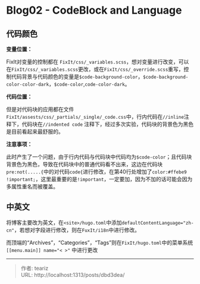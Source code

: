 # Blog02 - CodeBlock and Language


<!--more-->

## 代码颜色
**变量位置：**

  FixIt对变量的控制都在 `FixIt/css/_variables.scss`，想对变量进行改变，可以在`FixIt/css/_variables.scss`更改，或在`FixIt/css/_override.scss`重写，控制代码背景与代码颜色的变量是`$code-background-color`，`$code-background-color-color-dark`，`$code-color`,`code-color-dark`。

**代码位置：**

  但是对代码块的应用都在文件`FixIt/assests/css/_partials/_single/_code.css`中，行内代码在`//inline`注释下，代码块在`//indented code` 注释下，经过多次实验，代码块的背景色为黑色是目前看起来最舒服的。

**注意事项：**

  此时产生了一个问题，由于行内代码与代码块中代码均为`$code-color`；且代码块背景色为黑色，导致在代码块中的普通代码看不出来，这边在代码块`pre:not(.....{`中的对代码`code{`进行修改，在第40行处增加了`color:#ffebe9 !important;`，这里最重要的是`!important`，一定要加，因为不加的话可能会因为多属性重名而被覆盖。

## 中英文
将博客主要改为英文，在`<site>/hugo.toml`中添加`defaultContentLanguage="zh-cn"`，若想对字段进行修改，则在`FuxIt/i18n`中进行修改。

而顶端的“Archives”，“Categories”，“Tags”则在`FixIt/hugo.toml`中的菜单系统 `[[menu.main]] name="< >"` 中进行更改

---

> 作者: teariz  
> URL: http://localhost:1313/posts/dbd3dea/  

